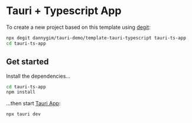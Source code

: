 # Tauri + Typescript App

To create a new project based on this template using [degit](https://github.com/Rich-Harris/degit):

```bash
npx degit dannygim/tauri-demo/template-tauri-typescript tauri-ts-app
cd tauri-ts-app
```

## Get started

Install the dependencies...

```bash
cd tauri-ts-app
npm install
```

...then start [Tauri App](https://tauri.studio/):

```bash
npx tauri dev
```
